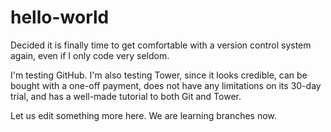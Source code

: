 # hello-world

Decided it is finally time to get comfortable with a version control system again, even if I only code very seldom.

I'm testing GitHub. I'm also testing Tower, since it looks credible, can be bought with a one-off payment, does not have any limitations on its 30-day trial, and has a well-made tutorial to both Git and Tower.

Let us edit something more here. We are learning branches now.
